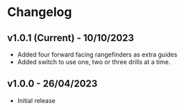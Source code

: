 # Changelog

## v1.0.1 (Current) - 10/10/2023

- Added four forward facing rangefinders as extra guides
- Added switch to use one, two or three drills at a time.

## v1.0.0 - 26/04/2023

- Initial release
